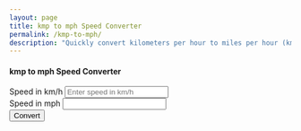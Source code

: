 ```yaml
---
layout: page
title: kmp to mph Speed Converter
permalink: /kmp-to-mph/
description: "Quickly convert kilometers per hour to miles per hour (kmp to mph) with our free tool. Check out conversion tables and learn about other speed units today!"
---
```

<div class="container d-flex justify-content-center align-items-center ">
        <div class="col-6">
            <div class="card shadow">
                <div class="card-body">
                    <h4 class="card-title text-center">kmp to mph Speed Converter</h4>
                    <form id="converterForm">
                        <div class="mb-3">
                            <label for="kmInput" class="form-label">Speed in km/h</label>
                            <input type="number" class="form-control" id="kmInput" placeholder="Enter speed in km/h" required>
                        </div>
                        <div class="mb-3">
                            <label for="mileOutput" class="form-label">Speed in mph</label>
                            <input type="text" class="form-control" id="mileOutput" readonly>
                        </div>
                        <button type="button" class="btn btn-primary w-100" onclick="convertSpeed()">Convert</button>
                    </form>
                </div>
            </div>
        </div>
    </div>


<script src="{{ '/assets/js/kmp-mph.js' | relative_url }}"></script>
    